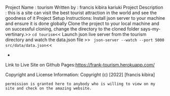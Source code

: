  Project Name : tourism
Written by : francis kibira kariuki
Project Description :
this is a site can visit the best tourist attraction in the world and see the goodness of it
Project Setup Instructions:
Install json server to your machine and ensure it is done globally
Clone the project to your local machine and on successful cloning, change the directory to the cloned folder says-my-vertinary.>>
               `cd tourism`<<
Launch json live server from the tourism directory and watch the data.json file >>
            ` json-server --watch --port 5000 src/data/data.json`<<

 - 

Link to Live Site on Github Pages:https://frank-tourism.herokuapp.com/

      
Copyright and License Information:
                           Copyright (c) [2022] [francis kibira]

    permission is granted here to anybody who is willing to view on my site and check on the amazing website.